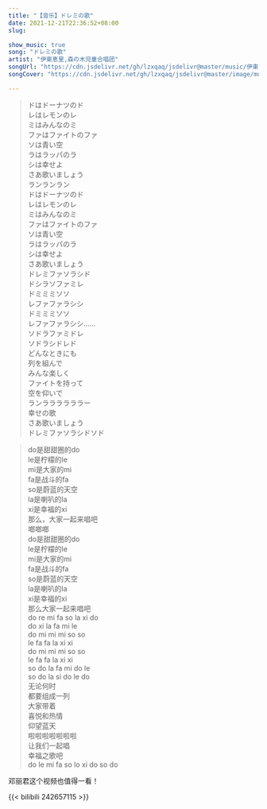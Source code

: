 ```yaml
---
title: "【音乐】ドレミの歌"
date: 2021-12-21T22:36:52+08:00
slug: 

show_music: true
song: "ドレミの歌"
artist: "伊東恵里,森の木児童合唱团"
songUrl: "https://cdn.jsdelivr.net/gh/lzxqaq/jsdelivr@master/music/伊東恵里,森の木児童合唱团 - ドレミの歌.mp3"
songCover: "https://cdn.jsdelivr.net/gh/lzxqaq/jsdelivr@master/image/music/世界名作劇場.jpg"

---
```


> ドはドーナツのド  
> レはレモンのレ  
> ミはみんなのミ  
> ファはファイトのファ  
> ソは青い空  
> ラはラッパのラ  
> シは幸せよ  
> さあ歌いましょう  
> ランランラン  
> ドはドーナツのド  
> レはレモンのレ  
> ミはみんなのミ  
> ファはファイトのファ  
> ソは青い空    
> ラはラッパのラ  
> シは幸せよ  
> さあ歌いましょう  
> ドレミファソラシド  
> ドシラソファミレ  
> ドミミミソソ  
> レファファラシシ  
> ドミミミソソ  
> レファファラシシ……  
> ソドラファミドレ  
> ソドラシドレド  
> どんなときにも  
> 列を組んで   
> みんな楽しく  
> ファイトを持って  
> 空を仰いで  
> ランララララララー  
> 幸せの歌  
> さあ歌いましょう    
> ドレミファソラシドソド  


> do是甜甜圈的do  
> le是柠檬的le  
> mi是大家的mi  
> fa是战斗的fa  
> so是蔚蓝的天空  
> la是喇叭的la  
> xi是幸福的xi  
> 那么，大家一起来唱吧  
> 啷啷啷  
> do是甜甜圈的do  
> le是柠檬的le  
> mi是大家的mi  
> fa是战斗的fa  
> so是蔚蓝的天空  
> la是喇叭的la  
> xi是幸福的xi  
> 那么大家一起来唱吧  
> do re mi fa so la xi do  
> do xi la fa mi le  
> do mi mi mi so so  
> le fa fa la xi xi  
> do mi mi mi so so  
> le fa fa la xi xi  
> so do la fa mi do le  
> so do la si do le do  
> 无论何时  
> 都要组成一列  
> 大家带着  
> 喜悦和热情  
> 仰望蓝天  
> 啦啦啦啦啦啦啦  
> 让我们一起唱  
> 幸福之歌吧  
> do le mi fa so lo xi do so do  

邓丽君这个视频也值得一看！

{{< bilibili 242657115 >}}